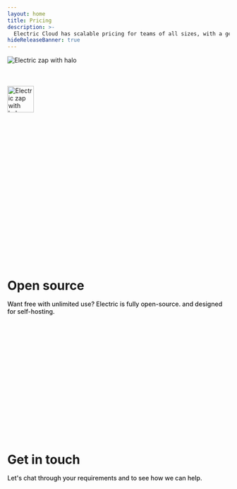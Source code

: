 ```yaml
---
layout: home
title: Pricing
description: >-
  Electric Cloud has scalable pricing for teams of all sizes, with a generous free tier, unlimited data delivery and support to get you into production faster.
hideReleaseBanner: true
---
```


<script setup>
import { onMounted } from 'vue'
import { UsedBySection } from './src/components/home'
import Section from './src/components/home/Section.vue'
import Quote from './src/components/home/Quote.vue'
import PricingCard from './src/components/pricing/PricingCard.vue'
import ComparisonTable from './src/components/pricing/ComparisonTable.vue'
import PricingCalculator from './src/components/pricing/PricingCalculator.vue'
import { data as pricing } from './data/pricing.data.ts'

import LogoStrip from '/static/img/blog/electric-beta-release/logo-strip.svg'
import LogoStripSm from '/static/img/blog/electric-beta-release/logo-strip.sm.svg'
import LogoStripXs from '/static/img/blog/electric-beta-release/logo-strip.xs.svg'
import LogoStripXxs from '/static/img/blog/electric-beta-release/logo-strip.xxs.svg'

const tiers = pricing.tiers
const services = pricing.services
const enterprise = pricing.enterprise
const comparisonPlans = pricing.comparisonPlans

onMounted(() => {
  if (typeof window !== 'undefined' && document.querySelector) {
    document.querySelectorAll('.strap-actions a[href^="https://github.com"]').forEach((link) => {
      if (!link.querySelector('.vpi-social-github')) {
        const icon = document.createElement('span')
        icon.classList.add('vpi-social-github')

        link.prepend(icon)
      }
    })
  }
})
</script>

<p class="intro-zap-container hidden-lg">
  <img src="/img/home/zap-with-halo.svg"
      alt="Electric zap with halo"
      class="intro-zap"
  />
</p>
<p class="intro-zap-container block-lg">
  <img src="/img/home/zap-with-halo.svg"
      alt="Electric zap with halo"
      class="intro-zap-sm"
  />
</p>

<Section :actions="[]">
  <template #title>
    Scalable pricing for
    <span class="no-wrap">teams of all sizes</span>
  </template>
  <template #tagline>
    <a href="/product/cloud">Electric Cloud</a>
    has a generous free tier,
    <span class="inline hidden-md">
      fixed plans with</span> <a class="no-wrap" href="#details">unlimited data delivery</a> and
    <span class="no-wrap-lg">
      <span class="inline hidden-sm">
        additional</span>
      support</span>
    <span class="no-wrap-sm">
      to get you</span> <span class="no-wrap-sm">
      into production&nbsp;faster</span>.
  </template>
  <div class="pricing-grid">
    <PricingCard
      v-for="tier in tiers"
      :key="tier.slug"
      :plan="tier"
    />
    <PricingCard
      v-for="service in services"
      :key="service.slug"
      :plan="service"
      class="service-card"
    />
  </div>
</Section>

<Section :actions="[]">
  <template #title>
    Need more?
  </template>
  <template #tagline>
    Higher limits<span class="inline hidden-sm">, more support,</span> or bespoke&nbsp;requirements?
  </template>
  <div class="enterprise-card">
    <PricingCard
      v-for="ent in enterprise"
      :key="ent.slug"
      :plan="ent"
    />
  </div>
</Section>

<figure class="logo-strap">
  <img :src="LogoStrip" class="hidden-md" />
  <img :src="LogoStripXxs" class="block-md hidden-sm logo-strap-md" />
  <img :src="LogoStripXxs" class="block-sm hidden-md logo-strap-sm" />
</figure>

<div class="quotes">
  <Quote image="/img/home/quotes/trigger.jpg">
    <template #quote>
        “We use ElectricSQL to power Trigger.dev Realtime<span class="hidden-md">, a core feature of our product</span><span class="hidden-xs">. It<span class="inline hidden-sm">'s&nbsp;simple to operate and it</span>&nbsp;scales to</span><span class="inline-xs"> with</span> millions of updates per&nbsp;day.”
    </template>
    <template #attribution>
      <span class="hidden-md">
        &mdash;</span>
      Matt Aitken, CEO, <a href="https://trigger.dev"><cite class="highlight">Trigger.dev</cite></a>
    </template>
  </Quote>
  <Quote image="/img/home/quotes/otto.jpg">
    <template #quote>
      “ElectricSQL enables us to reliably stream agent updates
      in real-time at&nbsp;scale.<span class="hidden-xs"> It has dramatically simplified
      our&nbsp;architecture<span class="hidden-md">
        while delivering cell-level reactive updates</span>.</span>
    </template>
    <template #attribution>
      <span class="hidden-md">
        &mdash;</span>
      Sully Omar, CEO, <a href="https://ottogrid.ai"><cite class="highlight">Otto</cite></a>
    </template>
  </Quote>
</div>

<div class="open-source-strap">
  <div class="section-head">
    <h1>Open source</h1>
    <p>
      Want free with unlimited use?
      <span class="no-wrap">Electric is fully open-source</span><span class="hidden inline-sm">.</span> <span class="hidden-sm">
        <span class="no-wrap-sm"> and <span class="no-wrap">designed for self-hosting.</span></span></span>
    </p>
  </div>
  <div class="strap-actions">
    <div class="action">
      <VPButton
        href="/docs/guides/deployment"
        text="Self-hosting"
        theme="brand"
      />
    </div>
    <div class="action">
      <VPButton
        href="https://github.com/electric-sql/electric"
        text="GitHub"
        theme="alt"
        target="_blank"
      />
    </div>
  </div>
</div>

<Section :actions="[]">
  <template #override-title>
    <h1 id="details">
      Compare plans
    </h1>
  </template>
  <template #tagline>
    Dive into the details to see
    <span class="no-wrap-xs">
      what's
      <span class="no-wrap">
        right for you</span></span>.
  </template>
  <ComparisonTable :comparisonPlans="comparisonPlans" />
</Section>

<Section :actions="[]">
  <template #title>
    Model your workload
  </template>
  <template #tagline>
    Use our calculator to find the right plan<span class="hidden-sm">
      for your&nbsp;workload</span>.
  </template>
  <PricingCalculator />
</Section>

<div class="open-source-strap">
  <div class="section-head">
    <h1>Get in touch</h1>
    <p>
      Let's chat
      <span class="hidden-sm">
        through your requirements and
      </span>
      <span class="inline-sm">
        to
      </span>
      <span class="no-wrap-sm">
        see
        <span class="no-wrap-xs">
          how we can&nbsp;help</span></span>.
    </p>
  </div>
  <div class="strap-actions">
    <div class="action">
      <VPButton
        href="/about/contact#sales"
        text="Contact sales"
        theme="brand"
      />
      &nbsp;
      <VPButton
          href="https://discord.electric-sql.com"
          text="Ask on Discord"
          theme="alt"
      />
    </div>
  </div>
</div>

<style>
  @supports (overflow: clip) {
    @media (max-width: 959px) {
      .Layout {
        /* Enables sticky header support for the comparison table */
        overflow-x: clip !important;
      }
    }
  }
</style>

<style scoped>
.electric-green {
  color: var(--electric-color);
  font-weight: 600;
}
.intro-zap-sm {
  height: 60px;
  margin: 36px auto -6px;
}
@media (min-width: 768px) and (max-width: 959px) {
  .intro-zap-sm {
    margin: 48px auto 0px;
  }
}
@media (max-width: 767px) {
  .intro-zap-sm {
    height: 52px;
  }
}

.pricing-grid {
  margin: 40px 0 40px;
  display: grid;
  grid-template-columns: 1fr 1fr 1fr 1fr;
  gap: 24px;
  align-items: start;
}

@media (max-width: 1149px) and (min-width: 806px) {
  .pricing-grid {
    grid-template-columns: 1fr 1fr 1fr;
    gap: 24px;
  }

  .service-card {
    grid-column: 1 / -1;
  }

  .service-card :deep(.card-features),
  .enterprise-card :deep(.card-features) {
    display: flex;
    flex-wrap: wrap;
    align-items: center;
    gap: 0;
  }

  .service-card :deep(.features-title),
  .enterprise-card :deep(.features-title) {
    width: 100%;
    margin-bottom: 8px;
  }

  .service-card :deep(.feature-item),
  .enterprise-card :deep(.feature-item) {
    margin-bottom: 0;
    display: flex;
    align-items: center;
  }

  .service-card :deep(.feature-item::after),
  .enterprise-card :deep(.feature-item::after) {
    content: "•";
    margin: 0 10px;
    color: var(--vp-c-text-3);
  }

  .service-card :deep(.feature-item:last-child::after),
  .enterprise-card :deep(.feature-item:last-child::after) {
    content: none;
  }
}

@media (max-width: 805px) and (min-width: 530px) {
  .pricing-grid {
    grid-template-columns: 1fr 1fr;
    gap: 22px;
  }
}

@media (max-width: 529px) {
  .pricing-grid {
    grid-template-columns: 1fr;
    gap: 24px;
  }
}

.enterprise-card {
  margin: 40px 0 0;
}

@media (min-width: 530px) {
  .enterprise-card :deep(.card-features) {
    display: flex;
    flex-wrap: wrap;
    align-items: center;
    gap: 0;
  }

  .enterprise-card :deep(.features-title) {
    width: 100%;
    margin-bottom: 8px;
  }

  .enterprise-card :deep(.feature-item) {
    margin-bottom: 0;
    display: flex;
    align-items: center;
  }

  .enterprise-card :deep(.feature-item::after) {
    content: "•";
    margin: 0 10px;
    color: var(--vp-c-text-3);
  }

  .enterprise-card :deep(.feature-item:last-child::after) {
    content: none;
  }
}

.page-section {
  padding: 10px 0;
}

.page-section:has(.comparison-table) {
  padding-top: 50px;
}

.open-source-strap {
  margin: 50px -400px 50px;
  padding: 90px 400px 106px;
  background: var(--vp-sidebar-bg-color);
}

.open-source-strap .section-head {
  max-width: 725px;
}

.open-source-strap .section-head h1 {
  margin-bottom: 16px;
}

.open-source-strap .section-head p {
  margin: 10px 0 !important;
  color: var(--vp-c-text-2);
  font-weight: 500;
}

.strap-actions {
  margin-top: 24px;
  display: flex;
  justify-content: flex-start;
  gap: 16px;
  flex-wrap: wrap;
}

@media (max-width: 959px) {
  .page-section {
    padding: 5px 0;
  }

  .page-section:has(.comparison-table) {
    padding-top: 40px;
  }

  .open-source-strap {
    margin: 50px -48px 60px;
    padding: 80px 48px 70px;
    text-align: center;
  }

  .open-source-strap .section-head {
    text-align: center;
    max-width: 635px;
    margin-left: auto;
    margin-right: auto;
  }

  .strap-actions {
    justify-content: center;
  }
}

.logo-strap {
  margin-top: 40px;
  margin-bottom: 40px;
  width: 100%;
  display: flex;
  justify-content: center;
}
.logo-strap-md,
.logo-strap-sm {
  width: 100%;
  margin: 0 auto;
}
.logo-strap-md {
  max-width: 384px;
}
.logo-strap-sm {
  max-width: 320px;
}
.quotes {
  padding: 16px 0;
  display: grid;
  grid-template-columns: 1fr 1fr;
  gap: 32px;
  flex: row;
  margin-bottom: 100px;
}
@media (max-width: 749px) {
  .quotes {
    grid-template-columns: 1fr;
    max-width: 512px;
    margin: 0 auto;
  }
}
</style>
